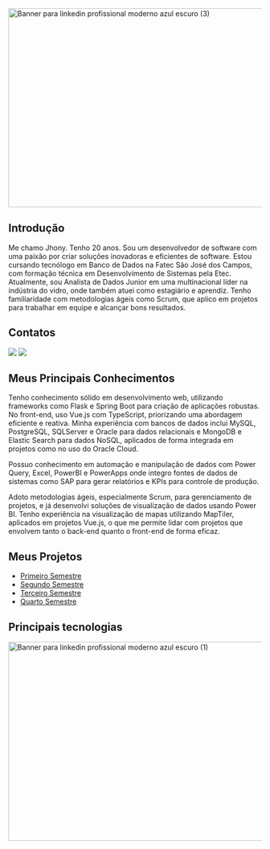 <img width="1584" height="396" alt="Banner para linkedin profissional moderno azul escuro (3)" src="https://github.com/user-attachments/assets/7cd20dfc-7dbe-42b2-a24d-ae7da7be62b1" />


## Introdução

Me chamo Jhony. Tenho 20 anos. Sou um desenvolvedor de software com uma paixão por criar soluções inovadoras e eficientes de software. Estou cursando tecnólogo em Banco de Dados na Fatec São José dos Campos, com formação técnica em Desenvolvimento de Sistemas pela Etec. Atualmente, sou Analista de Dados Junior em uma multinacional líder na indústria do vidro, onde também atuei como estagiário e aprendiz. Tenho familiaridade com metodologias ágeis como Scrum, que aplico em projetos para trabalhar em equipe e alcançar bons resultados.

## Contatos
<a href="https://www.linkedin.com/in/jhony-santos-de-souza-920229238" target="_blank"><img src="https://img.shields.io/badge/LinkedIn-0077B5?style=for-the-badge&logo=linkedin&logoColor=white" target="_blank"></a>
<a href="mailto:jhonysouzadev@gmail.com" target="_blank"><img src="https://img.shields.io/badge/Gmail-D14836?style=for-the-badge&logo=gmail&logoColor=white" target="_blank"></a> 
   

## Meus Principais Conhecimentos
Tenho conhecimento sólido em desenvolvimento web, utilizando frameworks como Flask e Spring Boot para criação de aplicações robustas. No front-end, uso Vue.js com TypeScript, priorizando uma abordagem eficiente e reativa. Minha experiência com bancos de dados inclui MySQL, PostgreSQL, SQLServer e Oracle para dados relacionais e MongoDB e Elastic Search para dados NoSQL, aplicados de forma integrada em projetos como no uso do Oracle Cloud.

Possuo conhecimento em automação e manipulação de dados com Power Query, Excel, PowerBI e PowerApps onde integro fontes de dados de sistemas como SAP para gerar relatórios e KPIs para controle de produção.

Adoto metodologias ágeis, especialmente Scrum, para gerenciamento de projetos, e já desenvolvi soluções de visualização de dados usando Power BI. Tenho experiência na visualização de mapas utilizando MapTiler, aplicados em projetos Vue.js, o que me permite lidar com projetos que envolvem tanto o back-end quanto o front-end de forma eficaz.

## Meus Projetos

- <a href="https://github.com/santosjhony12/PortfolioTG/blob/main/Insight360.md">Primeiro Semestre</a>
- <a href="https://github.com/santosjhony12/PortfolioTG/blob/main/TGSync.md">Segundo Semestre</a>
- <a href="https://github.com/santosjhony12/PortfolioTG/blob/main/NextSchema.md" >Terceiro Semestre</a>
- <a href="https://github.com/santosjhony12/PortfolioTG/blob/main/LocalTracker.md">Quarto Semestre</a>

## Principais tecnologias

<img width="1584" height="396" alt="Banner para linkedin profissional moderno azul escuro (1)" src="https://github.com/user-attachments/assets/c446d2ac-8f64-48cd-9aad-068163d832bd" />







